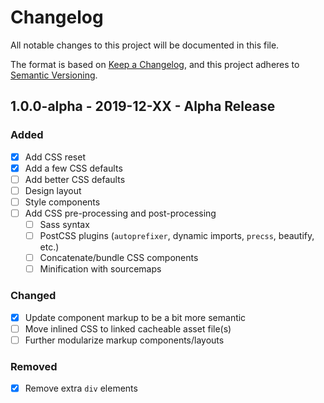 # Changelog
All notable changes to this project will be documented in this file.

The format is based on [Keep a Changelog](changelog),
and this project adheres to [Semantic Versioning](semver).

<!--
## X.X.X - XXXX-XX-XX - XXXXXX

### Added
### Changed
### Deprecated
### Removed
### Fixed
### Security
-->

## 1.0.0-alpha - 2019-12-XX - Alpha Release

### Added
- [x] Add CSS reset
- [x] Add a few CSS defaults
- [ ] Add better CSS defaults
- [ ] Design layout
- [ ] Style components
- [ ] Add CSS pre-processing and post-processing
  - [ ] Sass syntax
  - [ ] PostCSS plugins (`autoprefixer`, dynamic imports, `precss`, beautify, etc.)
  - [ ] Concatenate/bundle CSS components
  - [ ] Minification with sourcemaps

### Changed
- [x] Update component markup to be a bit more semantic
- [ ] Move inlined CSS to linked cacheable asset file(s)
- [ ] Further modularize markup components/layouts

### Removed
- [x] Remove extra `div` elements

[changelog]: https://keepachangelog.com/en/1.0.0/
[semver]: https://semver.org/spec/v2.0.0.html
